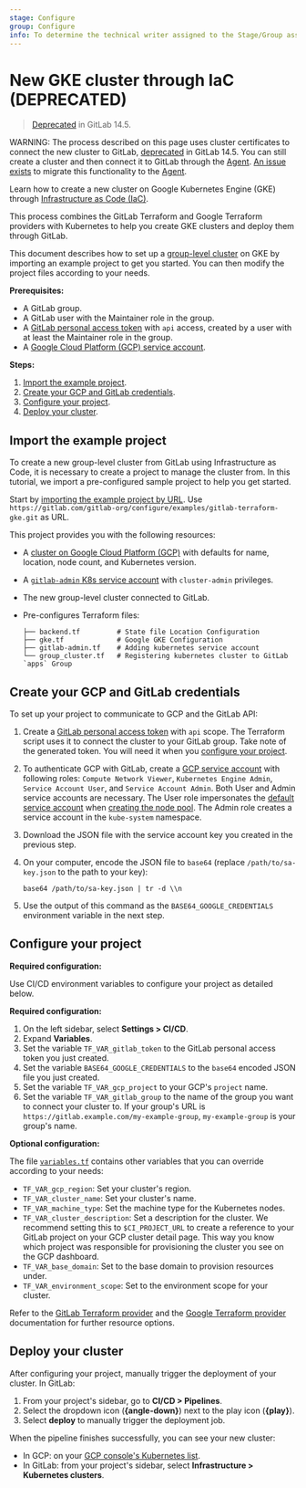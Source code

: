 ```yaml
---
stage: Configure
group: Configure
info: To determine the technical writer assigned to the Stage/Group associated with this page, see https://about.gitlab.com/handbook/engineering/ux/technical-writing/#assignments
---
```


# New GKE cluster through IaC (DEPRECATED)

> [Deprecated](https://gitlab.com/groups/gitlab-org/configure/-/epics/8) in GitLab 14.5.

WARNING:
The process described on this page uses cluster certificates to connect the
new cluster to GitLab, [deprecated](https://gitlab.com/groups/gitlab-org/configure/-/epics/8) in GitLab 14.5.
You can still create a cluster and then connect it to GitLab through the [Agent](../index.md).
[An issue exists](https://gitlab.com/gitlab-org/gitlab/-/issues/343660)
to migrate this functionality to the [Agent](../index.md).

Learn how to create a new cluster on Google Kubernetes Engine (GKE) through
[Infrastructure as Code (IaC)](../../index.md).

This process combines the GitLab Terraform and Google Terraform providers
with Kubernetes to help you create GKE clusters and deploy them through
GitLab.

This document describes how to set up a [group-level cluster](../../../group/clusters/index.md) on GKE by importing an example project to get you started.
You can then modify the project files according to your needs.

**Prerequisites:**

- A GitLab group.
- A GitLab user with the Maintainer role in the group.
- A [GitLab personal access token](../../../profile/personal_access_tokens.md) with `api` access, created by a user with at least the Maintainer role in the group.
- A [Google Cloud Platform (GCP) service account](https://cloud.google.com/docs/authentication/getting-started).

**Steps:**

1. [Import the example project](#import-the-example-project).
1. [Create your GCP and GitLab credentials](#create-your-gcp-and-gitlab-credentials).
1. [Configure your project](#configure-your-project).
1. [Deploy your cluster](#deploy-your-cluster).

## Import the example project

To create a new group-level cluster from GitLab using Infrastructure as Code, it is necessary
to create a project to manage the cluster from. In this tutorial, we import a pre-configured
sample project to help you get started.

Start by [importing the example project by URL](../../../project/import/repo_by_url.md). Use `https://gitlab.com/gitlab-org/configure/examples/gitlab-terraform-gke.git` as URL.

This project provides you with the following resources:

- A [cluster on Google Cloud Platform (GCP)](https://gitlab.com/gitlab-org/configure/examples/gitlab-terraform-gke/-/blob/master/gke.tf)
with defaults for name, location, node count, and Kubernetes version.
- A [`gitlab-admin` K8s service account](https://gitlab.com/gitlab-org/configure/examples/gitlab-terraform-gke/-/blob/master/gitlab-admin.tf) with `cluster-admin` privileges.
- The new group-level cluster connected to GitLab.
- Pre-configures Terraform files:

   ```plaintext
   ├── backend.tf         # State file Location Configuration
   ├── gke.tf             # Google GKE Configuration
   ├── gitlab-admin.tf    # Adding kubernetes service account
   └── group_cluster.tf   # Registering kubernetes cluster to GitLab `apps` Group
   ```

## Create your GCP and GitLab credentials

To set up your project to communicate to GCP and the GitLab API:

1. Create a [GitLab personal access token](../../../profile/personal_access_tokens.md) with
   `api` scope. The Terraform script uses it to connect the cluster to your GitLab group. Take note of the generated token. You will
   need it when you [configure your project](#configure-your-project).
1. To authenticate GCP with GitLab, create a [GCP service account](https://cloud.google.com/docs/authentication/getting-started)
with following roles: `Compute Network Viewer`, `Kubernetes Engine Admin`, `Service Account User`, and `Service Account Admin`. Both User and Admin
service accounts are necessary. The User role impersonates the [default service account](https://cloud.google.com/compute/docs/access/service-accounts#default_service_account)
when [creating the node pool](https://registry.terraform.io/providers/hashicorp/google/latest/docs/guides/using_gke_with_terraform#node-pool-management).
The Admin role creates a service account in the `kube-system` namespace.
1. Download the JSON file with the service account key you created in the previous step.
1. On your computer, encode the JSON file to `base64` (replace `/path/to/sa-key.json` to the path to your key):

   ```shell
   base64 /path/to/sa-key.json | tr -d \\n
   ```

1. Use the output of this command as the `BASE64_GOOGLE_CREDENTIALS` environment variable in the next step.

## Configure your project

**Required configuration:**

Use CI/CD environment variables to configure your project as detailed below.

**Required configuration:**

1. On the left sidebar, select **Settings > CI/CD**.
1. Expand **Variables**.
1. Set the variable `TF_VAR_gitlab_token` to the GitLab personal access token you just created.
1. Set the variable `BASE64_GOOGLE_CREDENTIALS` to the `base64` encoded JSON file you just created.
1. Set the variable `TF_VAR_gcp_project` to your GCP's `project` name.
1. Set the variable `TF_VAR_gitlab_group` to the name of the group you want to connect your cluster to. If your group's URL is `https://gitlab.example.com/my-example-group`, `my-example-group` is your group's name.

**Optional configuration:**

The file [`variables.tf`](https://gitlab.com/gitlab-org/configure/examples/gitlab-terraform-gke/-/blob/master/variables.tf)
contains other variables that you can override according to your needs:

- `TF_VAR_gcp_region`: Set your cluster's region.
- `TF_VAR_cluster_name`: Set your cluster's name.
- `TF_VAR_machine_type`: Set the machine type for the Kubernetes nodes.
- `TF_VAR_cluster_description`: Set a description for the cluster. We recommend setting this to `$CI_PROJECT_URL` to create a reference to your GitLab project on your GCP cluster detail page. This way you know which project was responsible for provisioning the cluster you see on the GCP dashboard.
- `TF_VAR_base_domain`: Set to the base domain to provision resources under.
- `TF_VAR_environment_scope`: Set to the environment scope for your cluster.

Refer to the [GitLab Terraform provider](https://registry.terraform.io/providers/gitlabhq/gitlab/latest/docs) and the [Google Terraform provider](https://registry.terraform.io/providers/hashicorp/google/latest/docs/guides/provider_reference) documentation for further resource options.

## Deploy your cluster

After configuring your project, manually trigger the deployment of your cluster. In GitLab:

1. From your project's sidebar, go to **CI/CD > Pipelines**.
1. Select the dropdown icon (**{angle-down}**) next to the play icon (**{play}**).
1. Select **deploy** to manually trigger the deployment job.

When the pipeline finishes successfully, you can see your new cluster:

- In GCP: on your [GCP console's Kubernetes list](https://console.cloud.google.com/kubernetes/list).
- In GitLab: from your project's sidebar, select **Infrastructure > Kubernetes clusters**.
